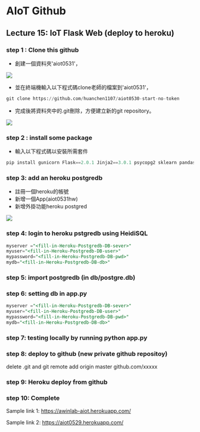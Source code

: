 # AIoT Github

## Lecture 15: IoT Flask Web (deploy to heroku)

### step 1 : Clone this github  

* 創建一個資料夾'aiot0531'，  
<img src="https://user-images.githubusercontent.com/94978161/174471764-a033c33c-fc1f-48a1-bede-d73d7025f6b6.png">  

* 並在終端機輸入以下程式碼clone老師的檔案到'aiot0531'，  
```python
git clone https://github.com/huanchen1107/aiot0530-start-no-token
```

* 完成後將資料夾中的.git刪除，方便建立新的git repository。  
<img src="https://user-images.githubusercontent.com/94978161/174472510-e6767dda-2a92-491d-bce2-60acfaf8703c.png">

### step 2 : install some package  

* 輸入以下程式碼以安裝所需套件  
```python
pip install gunicorn Flask==2.0.1 Jinja2==3.0.1 psycopg2 sklearn pandas numpy
```

### step 3: add an heroku postgredb

* 註冊一個heroku的帳號
* 新增一個App(aiot0531hw)
* 新增外掛功能heroku postgred
<img src="https://user-images.githubusercontent.com/94978161/174473233-5f20b2f1-b689-4190-9c0e-466a3d4209a0.png">

### step 4: login to heroku pstgredb using HeidiSQL


```sql
myserver ="<fill-in-Heroku-Postgredb-DB-sever>"
myuser="<fill-in-Heroku-Postgredb-DB-user>"
mypassword="<fill-in-Heroku-Postgredb-DB-pwd>"
mydb="<fill-in-Heroku-Postgredb-DB-db>"

```
### step 5: import postgredb (in db/postgre.db)


### step 6: setting db in app.py


```sql
myserver ="<fill-in-Heroku-Postgredb-DB-sever>"
myuser="<fill-in-Heroku-Postgredb-DB-user>"
mypassword="<fill-in-Heroku-Postgredb-DB-pwd>"
mydb="<fill-in-Heroku-Postgredb-DB-db>"

```
### step 7: testing locally by running python app.py

### step 8: deploy to github (new private github repositoy)

delete .git and git remote add origin master github.com/xxxxx


### step 9: Heroku deploy from github

### step 10: Complete

Sample link 1:
https://awinlab-aiot.herokuapp.com/

Sample link 2: 
https://aiot0529.herokuapp.com/






